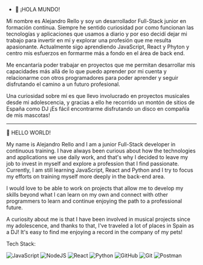 - 👋 ¡HOLA MUNDO! 

Mi nombre es Alejandro Rello y soy un desarrollador Full-Stack junior en formación contínua. 
Siempre he sentido curiosidad por como funcionan las tecnologías y aplicaciones que usamos a diario y por eso decidí dejar mi trabajo para invertir en mí y explorar una profesión que me resulta apasionante.
Actualmente sigo aprendiendo JavaScript, React y Phyton y centro mis esfuerzos en formarme más a fondo en el área de back end.

Me encantaría poder trabajar en proyectos que me permitan desarrollar mis capacidades más allá de lo que puedo aprender por mi cuenta y relacionarme con otros programadores para poder aprender y seguir disfrutando el camino a un futuro profesional.

Una curiosidad sobre mí es que llevo involucrado en proyectos musicales desde mi adolescencia, y gracias a ello he recorrido un montón de sitios de España como DJ ¡Es fácil encontrarme disfrutando un disco en compañía de mis mascotas!

__________________________________________________________________________________________

👋 HELLO WORLD!

My name is Alejandro Rello and I am a junior Full-Stack developer in continuous training. 
I have always been curious about how the technologies and applications we use daily work, and that's why I decided to leave my job to invest in myself and explore a profession that I find passionate.
Currently, I am still learning JavaScript, React and Python and I try to focus my efforts on training myself more deeply in the back-end area.

I would love to be able to work on projects that allow me to develop my skills beyond what I can learn on my own and connect with other programmers to learn and continue enjoying the path to a professional future.

A curiosity about me is that I have been involved in musical projects since my adolescence, and thanks to that, I've traveled a lot of places in Spain as a DJ! It's easy to find me enjoying a record in the company of my pets! 


Tech Stack:

![JavaScript](https://img.shields.io/badge/javascript-%23323330.svg?style=for-the-badge&logo=javascript&logoColor=%23F7DF1E)  ![NodeJS](https://img.shields.io/badge/node.js-6DA55F?style=for-the-badge&logo=node.js&logoColor=white) ![React](https://img.shields.io/badge/react-%2320232a.svg?style=for-the-badge&logo=react&logoColor=%2361DAFB) ![Python](https://img.shields.io/badge/python-3670A0?style=for-the-badge&logo=python&logoColor=ffdd54) ![GitHub](https://img.shields.io/badge/github-%23121011.svg?style=for-the-badge&logo=github&logoColor=white) ![Git](https://img.shields.io/badge/git-%23F05033.svg?style=for-the-badge&logo=git&logoColor=white) ![Postman](https://img.shields.io/badge/Postman-FF6C37?style=for-the-badge&logo=postman&logoColor=white) 




